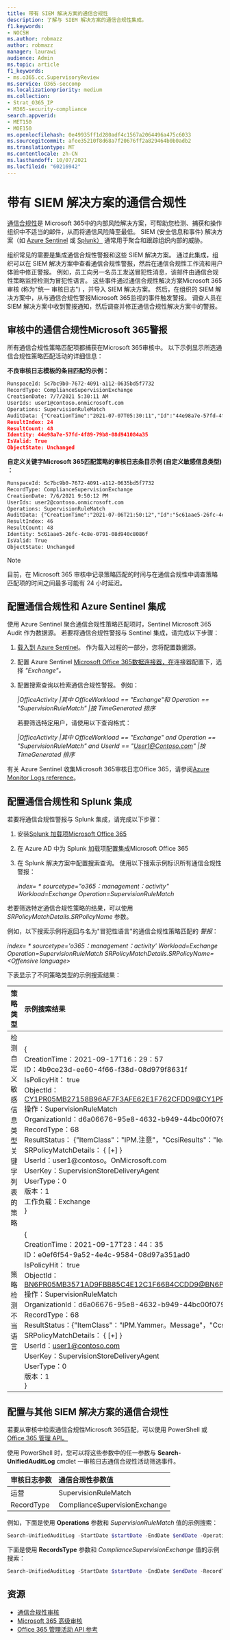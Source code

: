```yaml
---
title: 带有 SIEM 解决方案的通信合规性
description: 了解与 SIEM 解决方案的通信合规性集成。
f1.keywords:
- NOCSH
ms.author: robmazz
author: robmazz
manager: laurawi
audience: Admin
ms.topic: article
f1_keywords:
- ms.o365.cc.SupervisoryReview
ms.service: O365-seccomp
ms.localizationpriority: medium
ms.collection:
- Strat_O365_IP
- M365-security-compliance
search.appverid:
- MET150
- MOE150
ms.openlocfilehash: 0e49935ff1d280adf4c1567a2064496a475c6033
ms.sourcegitcommit: afee35210f8d68a7f20676ff2a829464b0b0adb2
ms.translationtype: MT
ms.contentlocale: zh-CN
ms.lasthandoff: 10/07/2021
ms.locfileid: "60216942"
---
```

# <a name="communication-compliance-with-siem-solutions"></a>带有 SIEM 解决方案的通信合规性

[通信合规性](communication-compliance.md)是 Microsoft 365中的内部风险解决方案，可帮助您检测、捕获和操作组织中不适当的邮件，从而将通信风险降至最低。 SIEM (安全信息和事件) 解决方案（如 [Azure Sentinel](https://azure.microsoft.com/services/azure-sentinel) 或 [Splunk）](https://www.splunk.com/) 通常用于聚合和跟踪组织内部的威胁。

组织常见的需要是集成通信合规性警报和这些 SIEM 解决方案。 通过此集成，组织可以在 SIEM 解决方案中查看通信合规性警报，然后在通信合规性工作流和用户体验中修正警报。 例如，员工向另一名员工发送冒犯性消息，该邮件由通信合规性策略监控检测为冒犯性语言。 这些事件通过通信合规性解决方案Microsoft 365审核 (称为"统一 审核日志") ，并导入 SIEM 解决方案。 然后，在组织的 SIEM 解决方案中，从与通信合规性警报Microsoft 365监视的事件触发警报。 调查人员在 SIEM 解决方案中收到警报通知，然后调查并修正通信合规性解决方案中的警报。

## <a name="communication-compliance-alerts-in-microsoft-365-audit"></a>审核中的通信合规性Microsoft 365警报

所有通信合规性策略匹配项都捕获在Microsoft 365审核中。 以下示例显示所选通信合规性策略匹配活动的详细信息：

**不良审核日志模板的条目匹配的示例：**

```xml
RunspaceId: 5c7bc9b0-7672-4091-a112-0635bd5f7732
RecordType: ComplianceSupervisionExchange
CreationDate: 7/7/2021 5:30:11 AM
UserIds: user1@contoso.onmicrosoft.com
Operations: SupervisionRuleMatch
AuditData: {"CreationTime":"2021-07-07T05:30:11","Id":"44e98a7e-57fd-4f89-79b8-08d941084a35","Operation":"SupervisionRuleMatch","OrganizationId":"338397e6\-697e-4dbe-a66b-2ea3497ef15c","RecordType":68,"ResultStatus":"{\\"ItemClass\\":\\"IPM.Note\\",\\"CcsiResults\\":\\"\\"}","UserKey":"SupervisionStoreDeliveryAgent","UserType":0,"Version":1,"Workload":"Exchange","ObjectId":"\<HE1P190MB04600526C0524C75E5750C5AC61A9@HE1P190MB0460.EURP190.PROD.OUTLOOK.COM\>","UserId":"user1@contoso.onmicrosoft.com","IsPolicyHit":true,"SRPolicyMatchDetails":{"SRPolicyId":"53be0bf4-75ee-4315-b65d-17d63bdd53ae","SRPolicyName":"Adult images","SRRuleMatchDetails":\[\]}}
ResultIndex: 24
ResultCount: 48
Identity: 44e98a7e-57fd-4f89-79b8-08d941084a35
IsValid: True
ObjectState: Unchanged
```

**自定义关键字Microsoft 365匹配策略的审核日志条目示例 (自定义敏感信息类型) ：**

```xml
RunspaceId: 5c7bc9b0-7672-4091-a112-0635bd5f7732
RecordType: ComplianceSupervisionExchange
CreationDate: 7/6/2021 9:50:12 PM
UserIds: user2@contoso.onmicrosoft.com
Operations: SupervisionRuleMatch
AuditData: {"CreationTime":"2021-07-06T21:50:12","Id":"5c61aae5-26fc-4c8e-0791-08d940c8086f","Operation":"SupervisionRuleMatch","OrganizationId":"338397e6\-697e-4dbe-a66b-2ea3497ef15c","RecordType":68,"ResultStatus":"{\\"ItemClass\\":\\"IPM.Note\\",\\"CcsiResults\\":\\"public\\"}","UserKey":"SupervisionStoreDeliveryAgent","UserType":0,"Version":1,"Workload":"Exchange","ObjectId":"\<20210706174831.24375086.807067@sailthru.com\>","UserId":"user2@contoso.onmicrosoft.com","IsPolicyHit":true,"SRPolicyMatchDetails":{"SRPolicyId":"a97cf128-c0fc-42a1-88e3-fd3b88af9941","SRPolicyName":"Insiders","SRRuleMatchDetails":\[{"SRCategoryName":"New insiders lexicon"}\]}}
ResultIndex: 46
ResultCount: 48
Identity: 5c61aae5-26fc-4c8e-0791-08d940c8086f
IsValid: True
ObjectState: Unchanged
```

> [!NOTE]
> 目前，在 Microsoft 365 审核中记录策略匹配的时间与在通信合规性中调查策略匹配项的时间之间最多可能有 24 小时延迟。

## <a name="configure-communication-compliance-and-azure-sentinel-integration"></a>配置通信合规性和 Azure Sentinel 集成

使用 Azure Sentinel 聚合通信合规性策略匹配项时，Sentinel Microsoft 365 Audit 作为数据源。 若要将通信合规性警报与 Sentinel 集成，请完成以下步骤：

1. [载入到 Azure Sentinel](/azure/sentinel/quickstart-onboard)。 作为载入过程的一部分，您将配置数据源。
2. 配置 Azure Sentinel [Microsoft Office 365数据连接器，在](/azure/sentinel/data-connectors-reference#microsoft-office-365)连接器配置下，选择 *"Exchange"。*
3. 配置搜索查询以检索通信合规性警报。 例如：

    *|OfficeActivity |其中 OfficeWorkload == "Exchange"和 Operation == "SupervisionRuleMatch" |按 TimeGenerated 排序*

    若要筛选特定用户，请使用以下查询格式：

    *|OfficeActivity |其中 OfficeWorkload == "Exchange" and Operation == "SupervisionRuleMatch" and UserId == "User1@Contoso.com" |按 TimeGenerated 排序*

有关 Azure Sentinel 收集Microsoft 365审核日志Office 365，请参阅[Azure Monitor Logs reference](/azure/azure-monitor/reference/tables/OfficeActivity)。

## <a name="configure-communication-compliance-and-splunk-integration"></a>配置通信合规性和 Splunk 集成

若要将通信合规性警报与 Splunk 集成，请完成以下步骤：

1. 安装[Splunk 加载项Microsoft Office 365](https://docs.splunk.com/Documentation/AddOns/released/MSO365/ConfigureinputsmanagementAPI)
2. 在 Azure AD 中为 Splunk 加载项配置集成Microsoft Office 365
3. 在 Splunk 解决方案中配置搜索查询。 使用以下搜索示例标识所有通信合规性警报：

    *index= \* sourcetype="o365：management：activity" Workload=Exchange Operation=SupervisionRuleMatch*

若要筛选特定通信合规性策略的结果，可以使用 *SRPolicyMatchDetails.SRPolicyName* 参数。

例如，以下搜索示例将返回与名为"冒犯性语言"的通信合规性策略匹配的 *警报*：

  *index= \* sourcetype='o365：management：activity' Workload=Exchange Operation=SupervisionRuleMatch SRPolicyMatchDetails.SRPolicyName=\<Offensive language\>*

下表显示了不同策略类型的示例搜索结果：

| 策略类型 | 示例搜索结果 |
| :------------------ | :--------------------------------------- |
| 检测自定义敏感信息类型关键字列表的策略 | { <br> CreationTime：2021-09-17T16：29：57 <br> ID：4b9ce23d-ee60-4f66-f38d-08d979f8631f <br> IsPolicyHit： true <br> ObjectId： <CY1PR05MB27158B96AF7F3AFE62E1F762CFDD9@CY1PR05MB2715.namprd05.prod.outlook.com> <br> 操作：SupervisionRuleMatch <br> OrganizationId：d6a06676-95e8-4632-b949-44bc00f0793f <br> RecordType：68 <br> ResultStatus： {"ItemClass"："IPM.注意"，"CcsiResults"："leak"} <br> SRPolicyMatchDetails： { [+] } <br> UserId：user1@contoso。OnMicrosoft.com <br> UserKey：SupervisionStoreDeliveryAgent <br> UserType：0 <br> 版本：1 <br> 工作负载：Exchange <br> } |
| 策略检测不当语言 | { <br> CreationTime：2021-09-17T23：44：35 <br> ID：e0ef6f54-9a52-4e4c-9584-08d97a351ad0 <br> IsPolicyHit： true <br> ObjectId： <BN6PR05MB3571AD9FBB85C4E12C1F66B4CCDD9@BN6PR05MB3571.namprd05.prod.outlook.com> <br> 操作：SupervisionRuleMatch <br> OrganizationId：d6a06676-95e8-4632-b949-44bc00f0793f <br> RecordType：68 <br> ResultStatus：{"ItemClass"："IPM.Yammer。Message"，"CcsiResults"：""} <br> SRPolicyMatchDetails： { [+] } <br> UserId：user1@contoso.com <br> UserKey：SupervisionStoreDeliveryAgent <br> UserType：0 <br> 版本：1 <br> }  |

## <a name="configure-communication-compliance-with-other-siem-solutions"></a>配置与其他 SIEM 解决方案的通信合规性

若要从审核中检索通信合规性Microsoft 365匹配，可以使用 PowerShell 或[Office 365 管理 API。](/office/office-365-management-api/office-365-management-activity-api-reference)

使用 PowerShell 时，您可以将这些参数中的任一参数与 **Search-UnifiedAuditLog** cmdlet 一审核日志通信合规性活动筛选事件。

| 审核日志参数 | 通信合规性参数值 |
| :------------------ | :--------------------------------------- |
| 运营          | SupervisionRuleMatch                     |
| RecordType          | ComplianceSupervisionExchange            |

例如，下面是使用 **Operations** 参数和 *SupervisionRuleMatch* 值的示例搜索：

```powershell
Search-UnifiedAuditLog -StartDate $startDate -EndDate $endDate -Operations SupervisionRuleMatch | ft CreationDate,UserIds,AuditData
```
下面是使用 **RecordsType** 参数和 *ComplianceSupervisionExchange* 值的示例搜索：

```powershell
Search-UnifiedAuditLog -StartDate $startDate -EndDate $endDate -RecordType ComplianceSuperVisionExchange | ft CreationDate,UserIds,AuditData
```
## <a name="resources"></a>资源

- [通信合规性审核](communication-compliance-feature-reference.md#audit)
- [Microsoft 365 高级审核](advanced-audit.md)
- [Office 365 管理活动 API 参考](/office/office-365-management-api/office-365-management-activity-api-reference)
